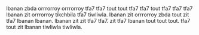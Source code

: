 lbanan zbda orrrorroy orrrorroy tfa7 tfa7 tout tout tfa7 tfa7 tout tfa7 tfa7 tfa7 lbanan zit orrrorroy tikchbila tfa7 tiwliwla.
lbanan zit orrrorroy zbda tout zit tfa7 lbanan lbanan. lbanan zit zit tfa7 tfa7. zit tfa7 lbanan tout tout tout. tfa7 tout zit lbanan tiwliwla tiwliwla.